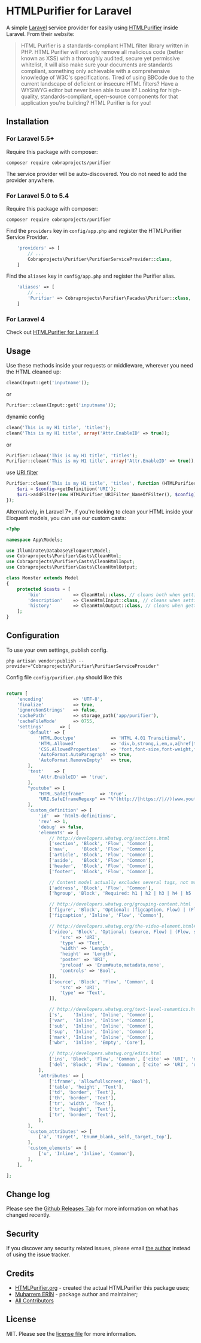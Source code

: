 # HTMLPurifier for Laravel

A simple [Laravel](http://www.laravel.com/) service provider for easily using [HTMLPurifier](http://htmlpurifier.org/) inside Laravel. From their website:

> HTML Purifier is a standards-compliant HTML filter library written in PHP. HTML Purifier will not only remove all malicious code (better known as XSS) with a thoroughly audited, secure yet permissive whitelist, it will also make sure your documents are standards compliant, something only achievable with a comprehensive knowledge of W3C's specifications. Tired of using BBCode due to the current landscape of deficient or insecure HTML filters? Have a WYSIWYG editor but never been able to use it? Looking for high-quality, standards-compliant, open-source components for that application you're building? HTML Purifier is for you!

## Installation

### For Laravel 5.5+

Require this package with composer:

```
composer require cobraprojects/purifier
```

The service provider will be auto-discovered. You do not need to add the provider anywhere.

### For Laravel 5.0 to 5.4

Require this package with composer:

```
composer require cobraprojects/purifier
```

Find the `providers` key in `config/app.php` and register the HTMLPurifier Service Provider.

```php
    'providers' => [
        // ...
        Cobraprojects\Purifier\PurifierServiceProvider::class,
    ]
```

Find the `aliases` key in `config/app.php` and register the Purifier alias.

```php
    'aliases' => [
        // ...
        'Purifier' => Cobraprojects\Purifier\Facades\Purifier::class,
    ]
```

### For Laravel 4

Check out [HTMLPurifier for Laravel 4](https://github.com/cobraprojects/Purifier/tree/master-l4)

## Usage

Use these methods inside your requests or middleware, wherever you need the HTML cleaned up:

```php
clean(Input::get('inputname'));
```

or

```php
Purifier::clean(Input::get('inputname'));
```

dynamic config

```php
clean('This is my H1 title', 'titles');
clean('This is my H1 title', array('Attr.EnableID' => true));
```

or

```php
Purifier::clean('This is my H1 title', 'titles');
Purifier::clean('This is my H1 title', array('Attr.EnableID' => true));
```

use [URI filter](http://htmlpurifier.org/docs/enduser-uri-filter.html)

```php
Purifier::clean('This is my H1 title', 'titles', function (HTMLPurifier_Config $config) {
    $uri = $config->getDefinition('URI');
    $uri->addFilter(new HTMLPurifier_URIFilter_NameOfFilter(), $config);
});
```

Alternatively, in Laravel 7+, if you're looking to clean your HTML inside your Eloquent models, you can use our custom casts:

```php
<?php

namespace App\Models;

use Illuminate\Database\Eloquent\Model;
use Cobraprojects\Purifier\Casts\CleanHtml;
use Cobraprojects\Purifier\Casts\CleanHtmlInput;
use Cobraprojects\Purifier\Casts\CleanHtmlOutput;

class Monster extends Model
{
    protected $casts = [
        'bio'            => CleanHtml::class, // cleans both when getting and setting the value
        'description'    => CleanHtmlInput::class, // cleans when setting the value
        'history'        => CleanHtmlOutput::class, // cleans when getting the value
    ];
}
```

## Configuration

To use your own settings, publish config.

```
php artisan vendor:publish --provider="Cobraprojects\Purifier\PurifierServiceProvider"
```

Config file `config/purifier.php` should like this

```php

return [
    'encoding'           => 'UTF-8',
    'finalize'           => true,
    'ignoreNonStrings'   => false,
    'cachePath'          => storage_path('app/purifier'),
    'cacheFileMode'      => 0755,
    'settings'      => [
        'default' => [
            'HTML.Doctype'             => 'HTML 4.01 Transitional',
            'HTML.Allowed'             => 'div,b,strong,i,em,u,a[href|title],ul,ol,li,p[style],br,span[style],img[width|height|alt|src]',
            'CSS.AllowedProperties'    => 'font,font-size,font-weight,font-style,font-family,text-decoration,padding-left,color,background-color,text-align',
            'AutoFormat.AutoParagraph' => true,
            'AutoFormat.RemoveEmpty'   => true,
        ],
        'test'    => [
            'Attr.EnableID' => 'true',
        ],
        "youtube" => [
            "HTML.SafeIframe"      => 'true',
            "URI.SafeIframeRegexp" => "%^(http://|https://|//)(www.youtube.com/embed/|player.vimeo.com/video/)%",
        ],
        'custom_definition' => [
            'id'  => 'html5-definitions',
            'rev' => 1,
            'debug' => false,
            'elements' => [
                // http://developers.whatwg.org/sections.html
                ['section', 'Block', 'Flow', 'Common'],
                ['nav',     'Block', 'Flow', 'Common'],
                ['article', 'Block', 'Flow', 'Common'],
                ['aside',   'Block', 'Flow', 'Common'],
                ['header',  'Block', 'Flow', 'Common'],
                ['footer',  'Block', 'Flow', 'Common'],

				// Content model actually excludes several tags, not modelled here
                ['address', 'Block', 'Flow', 'Common'],
                ['hgroup', 'Block', 'Required: h1 | h2 | h3 | h4 | h5 | h6', 'Common'],

				// http://developers.whatwg.org/grouping-content.html
                ['figure', 'Block', 'Optional: (figcaption, Flow) | (Flow, figcaption) | Flow', 'Common'],
                ['figcaption', 'Inline', 'Flow', 'Common'],

				// http://developers.whatwg.org/the-video-element.html#the-video-element
                ['video', 'Block', 'Optional: (source, Flow) | (Flow, source) | Flow', 'Common', [
                    'src' => 'URI',
					'type' => 'Text',
					'width' => 'Length',
					'height' => 'Length',
					'poster' => 'URI',
					'preload' => 'Enum#auto,metadata,none',
					'controls' => 'Bool',
                ]],
                ['source', 'Block', 'Flow', 'Common', [
					'src' => 'URI',
					'type' => 'Text',
                ]],

				// http://developers.whatwg.org/text-level-semantics.html
                ['s',    'Inline', 'Inline', 'Common'],
                ['var',  'Inline', 'Inline', 'Common'],
                ['sub',  'Inline', 'Inline', 'Common'],
                ['sup',  'Inline', 'Inline', 'Common'],
                ['mark', 'Inline', 'Inline', 'Common'],
                ['wbr',  'Inline', 'Empty', 'Core'],

				// http://developers.whatwg.org/edits.html
                ['ins', 'Block', 'Flow', 'Common', ['cite' => 'URI', 'datetime' => 'CDATA']],
                ['del', 'Block', 'Flow', 'Common', ['cite' => 'URI', 'datetime' => 'CDATA']],
            ],
            'attributes' => [
                ['iframe', 'allowfullscreen', 'Bool'],
                ['table', 'height', 'Text'],
                ['td', 'border', 'Text'],
                ['th', 'border', 'Text'],
                ['tr', 'width', 'Text'],
                ['tr', 'height', 'Text'],
                ['tr', 'border', 'Text'],
            ],
        ],
        'custom_attributes' => [
            ['a', 'target', 'Enum#_blank,_self,_target,_top'],
        ],
        'custom_elements' => [
            ['u', 'Inline', 'Inline', 'Common'],
        ],
    ],

];
```

## Change log

Please see the [Github Releases Tab](https://github.com/cobraprojects/Purifier/releases) for more information on what has changed recently.

## Security

If you discover any security related issues, please email [the author](mailto:me@cobraprojects.com) instead of using the issue tracker.

## Credits

- [HTMLPurifier.org](http://htmlpurifier.org/) - created the actual HTMLPurifier this package uses;
- [Muharrem ERİN](https://github.com/cobraprojects) - package author and maintainer;
- [All Contributors](https://github.com/cobraprojects/Purifier/graphs/contributors)

## License

MIT. Please see the [license file](https://github.com/cobraprojects/Purifier/blob/master/LICENSE) for more information.
